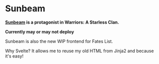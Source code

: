 # Sunbeam

**[Sunbeam](https://warriors.fandom.com/wiki/Sunbeam) is a protagonist in Warriors: A Starless Clan.**


**Currently may or may not deploy**

Sunbeam is also the new WIP frontend for Fates List.

Why Svelte? It allows me to reuse my old HTML from Jinja2 and because it's easy!
